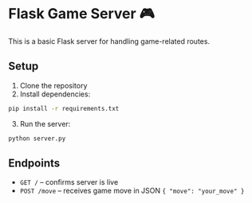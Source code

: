 # Flask Game Server 🎮

This is a basic Flask server for handling game-related routes.

## Setup

1. Clone the repository
2. Install dependencies:

```bash
pip install -r requirements.txt
```

3. Run the server:

```bash
python server.py
```

## Endpoints

- `GET /` – confirms server is live
- `POST /move` – receives game move in JSON `{ "move": "your_move" }`
